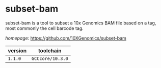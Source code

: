# subset-bam

subset-bam is a tool to subset a 10x Genomics BAM file based on a tag,  most commonly the cell barcode tag.

*homepage*: <https://github.com/10XGenomics/subset-bam>

version | toolchain
--------|----------
``1.1.0`` | ``GCCcore/10.3.0``

